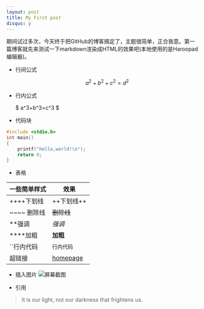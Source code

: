 ```yaml
---
layout: post
title: My First post
disqus: y
---
```


期间试过多次，今天终于把GitHub的博客搞定了，主题很简单，正合我意。第一篇博客就先来测试一下markdown渲染成HTML的效果吧(本地使用的是Haroopad编辑器)。

- 行间公式

    $$
        a^2 + b^2 + c^2= d^2
    $$

- 行内公式

     $
     a^3+b^3=c^3
     $

- 代码块

```c
#include <stdio.h>
int main()
{
	printf("hello,world!\n");
    return 0;
}
```
- 表格

| 一些简单样式 | 效果 |
| --------   |--------|
|  ++++下划线      | ++下划线++      |
|  ~~~~ 删除线|~~删除线~~|
|**强调       |*强调*|
|****加粗|**加粗**|
|``行内代码|`行内代码`|
|超链接|[homepage](http://xuliuchengxlc.github.io)|

- 插入图片
![屏幕截图](/images/blog/2016-01-14-screen.png)

- 引用
> It is our light, not our darkness that frightens us.
